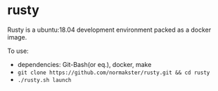 # rusty

Rusty is a ubuntu:18.04 development environment packed as a docker image.

To use:
- dependencies: Git-Bash(or eq.), docker, make
- `git clone https://github.com/normakster/rusty.git && cd rusty`
- `./rusty.sh launch`
